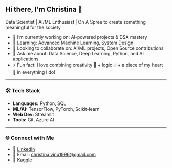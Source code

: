 ## Hi there, I'm Christina 👋

 Data Scientist | AI/ML Enthusiast | On A Spree to create something meaningful for the society  

- 🔭 I’m currently working on: AI-powered projects & DSA mastery  
- 🌱 Learning: Advanced Machine Learning, System Design  
- 👯 Looking to collaborate on: AI/ML projects, Open Source contributions  
- 💬 Ask me about: Data Science, Deep Learning, Python, and AI applications  
- ⚡ Fun fact: I love combining creativity 🌸 + logic 💡 + a piece of my heart 💖 in everything I do!  

---

### 🛠 Tech Stack
- **Languages:** Python, SQL  
- **ML/AI:** TensorFlow, PyTorch, Scikit-learn  
- **Web Dev:** Streamlit  
- **Tools:** Git, Azure AI  

---

### 🌐 Connect with Me
- 💼 [LinkedIn](https://www.linkedin.com/in/christina-stalin-612457154/)  
- 📧 Email: christina.vinu1996@gmail.com  
- 🌟 [Kaggle](https://www.kaggle.com/christinastalin)  

